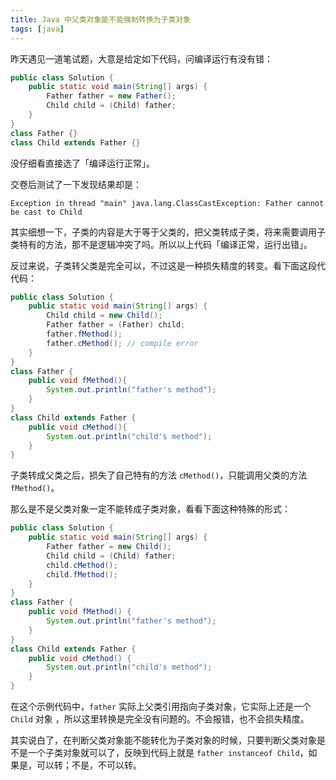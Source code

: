 ```yaml
---
title: Java 中父类对象能不能强制转换为子类对象
tags: [java]
---
```


昨天遇见一道笔试题，大意是给定如下代码，问编译运行有没有错：

```java
public class Solution {
    public static void main(String[] args) {
        Father father = new Father();
        Child child = (Child) father;
    }
}
class Father {}
class Child extends Father {}
```

没仔细看直接选了「编译运行正常」。

交卷后测试了一下发现结果却是：

```
Exception in thread "main" java.lang.ClassCastException: Father cannot be cast to Child
```

其实细想一下，子类的内容是大于等于父类的，把父类转成子类，将来需要调用子类特有的方法，那不是逻辑冲突了吗。所以以上代码「编译正常，运行出错」。

反过来说，子类转父类是完全可以，不过这是一种损失精度的转变。看下面这段代代码：

```java
public class Solution {
    public static void main(String[] args) {
        Child child = new Child();
        Father father = (Father) child;
        father.fMethod();
        father.cMethod(); // compile error
    }
}
class Father {
    public void fMethod(){
        System.out.println("father's method");
    }
}
class Child extends Father {
    public void cMethod(){
        System.out.println("child's method");
    }
}
```

子类转成父类之后，损失了自己特有的方法 `cMethod()`，只能调用父类的方法 `fMethod()`。

那么是不是父类对象一定不能转成子类对象，看看下面这种特殊的形式：

```java
public class Solution {
    public static void main(String[] args) {
        Father father = new Child();
        Child child = (Child) father;
        child.cMethod();
        child.fMethod();
    }
}
class Father {
    public void fMethod() {
        System.out.println("father's method");
    }
}
class Child extends Father {
    public void cMethod() {
        System.out.println("child's method");
    }
}
```

在这个示例代码中，`father` 实际上父类引用指向子类对象，它实际上还是一个 `Child` 对象 ，所以这里转换是完全没有问题的。不会报错，也不会损失精度。

其实说白了，在判断父类对象能不能转化为子类对象的时候，只要判断父类对象是不是一个子类对象就可以了，反映到代码上就是 `father instanceof Child`，如果是，可以转；不是，不可以转。
